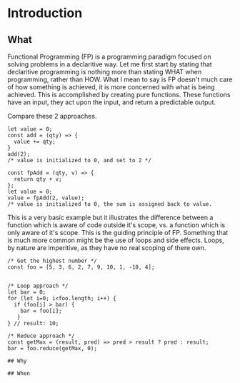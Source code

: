 # Introduction

## What
Functional Programming (FP) is a programming paradigm focused on solving problems in a declaritive way. Let me first start by stating that declaritive programming is nothing more than stating WHAT when programming, rather than HOW. What I mean to say  is FP doesn't much care of how something is achieved, it is more concerned with what is being achieved. This is accomplished by creating pure functions. These functions have an input, they act upon the input, and return a predictable output.

Compare these 2 approaches.

```
let value = 0;
const add = (qty) => { 
  value += qty;
}
add(2);
/* value is initialized to 0, and set to 2 */

const fpAdd = (qty, v) => {
  return qty + v;
};
let value = 0;
value = fpAdd(2, value);
/* value is initialized to 0, the sum is assigned back to value.
```

This is a very basic example but it illustrates the difference between a function which is aware of code outside it's scope, vs. a function which is only aware of it's scope. This is the guiding principle of FP. Something that is much more common might be the use of loops and side effects. Loops, by nature are imperitive, as they have no real scoping of there own.

```
/* Get the highest number */
const foo = [5, 3, 6, 2, 7, 9, 10, 1, -10, 4];


/* Loop approach */
let bar = 0;
for (let i=0; i<foo.length; i++) {
  if (foo[i] > bar) {
    bar = foo[i];
   }
} // result: 10;

/* Reduce approach */
const getMax = (result, pred) => pred > result ? pred : result;
bar = foo.reduce(getMax, 0);

## Why

## When

